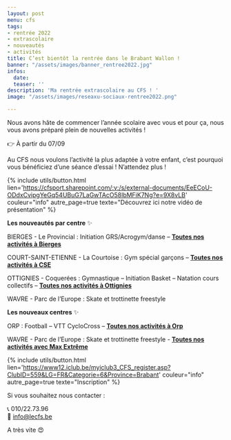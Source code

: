 ```yaml
---
layout: post
menu: cfs
tags:
- rentrée 2022
- extrascolaire
- nouveautés
- activités
title: C’est bientôt la rentrée dans le Brabant Wallon !
banner: "/assets/images/banner_rentree2022.jpg"
infos:
  date: 
  teaser: ''
description: 'Ma rentrée extrascolaire au CFS ! '
image: "/assets/images/reseaxu-sociaux-rentree2022.png"

---
```

Nous avons hâte de commencer l’année scolaire avec vous et pour ça, nous vous avons préparé plein de nouvelles activités !

👉 À partir du 07/09

Au CFS nous voulons l’activité la plus adaptée à votre enfant, c’est pourquoi vous bénéficiez d’une séance d’essai ! N’attendez plus !

{% include utils/button.html lien='https://cfsport.sharepoint.com/:v:/s/external-documents/EeECoU-ODdxCvipgYeGq54UBuG7LaGwTAcO58lbMFiK7Ng?e=9X8vLB' couleur="info" autre_page=true texte="Découvrez ici notre vidéo de présentation" %}

**Les nouveautés par centre** ✨

BIERGES - Le Provincial : Initiation GRS/Acrogym/danse – [**Toutes nos activités à Bierges**](https://www.lecfs.be/files/CFSMAGAZINE/#page=44 "Activités Bierges") 

COURT-SAINT-ETIENNE - La Courtoise : Gym spécial garçons – [**Toutes nos activités à CSE**](https://www.lecfs.be/files/CFSMAGAZINE/#page=44  "Activités CSE")

OTTIGNIES - Coquerées : Gymnastique – Initiation Basket – Natation cours collectifs – [**Toutes nos activités à Ottignies**](https://www.lecfs.be/files/CFSMAGAZINE/#page=43  "Activités Ottignies")

WAVRE - Parc de l’Europe : Skate et trottinette freestyle

**Les nouveaux centres** ✨

ORP : Football – VTT CycloCross – [**Toutes nos activités à Orp**](https://www12.iclub.be/myiclub.asp?c=1&From=register3&ClubID=559&EvenementID=21238&CategorieEvenement=Stages&LG=FR&EvenementLieuID=145&FixedEvenementPeriodeID=&FixedEvenementLieuID=  "Activités ORP")

WAVRE - Parc de l’Europe : Skate et trottinette freestyle - [**Toutes nos activités avec Max Extrême**](https://www12.iclub.be/myiclub.asp?c=1&From=register3&ClubID=559&EvenementID=20771&CategorieEvenement=Stages&LG=FR&EvenementLieuID=152&FixedEvenementPeriodeID=&FixedEvenementLieuID= "Activités Max Extrême")

{% include utils/button.html lien='https://www12.iclub.be/myiclub3_CFS_register.asp?ClubID=559&LG=FR&Categorie=6&Province=Brabant' couleur="info" autre_page=true texte="Inscription" %}

Si vous souhaitez nous contacter : 

📞 010/22.73.96  
📧 info@lecfs.be

A très vite 😍